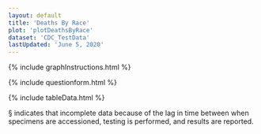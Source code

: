 ```yaml
---
layout: default
title: 'Deaths By Race'
plot: 'plotDeathsByRace'
dataset: 'CDC_TestData'
lastUpdated: 'June 5, 2020'
---
```


{% include graphInstructions.html %}

<!-- {% include plotCDCdata.html %} -->

{% include questionform.html %}

{% include tableData.html %}

§ indicates that incomplete data because of the lag in time between when specimens are accessioned, testing is performed, and results are reported.




